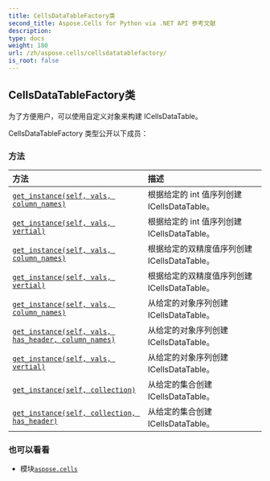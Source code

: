 ```yaml
---
title: CellsDataTableFactory类
second_title: Aspose.Cells for Python via .NET API 参考文献
description:
type: docs
weight: 180
url: /zh/aspose.cells/cellsdatatablefactory/
is_root: false
---
```

## CellsDataTableFactory类
为了方便用户，可以使用自定义对象来构建 ICellsDataTable。



CellsDataTableFactory 类型公开以下成员：

### 方法
|方法|描述|
| :- | :- |
| [`get_instance(self, vals, column_names)`](/cells/python-net/zh/aspose.cells/cellsdatatablefactory/get_instance/#list-list) |根据给定的 int 值序列创建 ICellsDataTable。|
| [`get_instance(self, vals, vertial)`](/cells/python-net/zh/aspose.cells/cellsdatatablefactory/get_instance/#list-bool) |根据给定的 int 值序列创建 ICellsDataTable。|
| [`get_instance(self, vals, column_names)`](/cells/python-net/zh/aspose.cells/cellsdatatablefactory/get_instance/#list-list) |根据给定的双精度值序列创建 ICellsDataTable。|
| [`get_instance(self, vals, vertial)`](/cells/python-net/zh/aspose.cells/cellsdatatablefactory/get_instance/#list-bool) |根据给定的双精度值序列创建 ICellsDataTable。|
| [`get_instance(self, vals, column_names)`](/cells/python-net/zh/aspose.cells/cellsdatatablefactory/get_instance/#list-list) |从给定的对象序列创建 ICellsDataTable。|
| [`get_instance(self, vals, has_header, column_names)`](/cells/python-net/zh/aspose.cells/cellsdatatablefactory/get_instance/#list-bool-list) |从给定的对象序列创建 ICellsDataTable。|
| [`get_instance(self, vals, vertial)`](/cells/python-net/zh/aspose.cells/cellsdatatablefactory/get_instance/#list-bool) |从给定的对象序列创建 ICellsDataTable。|
| [`get_instance(self, collection)`](/cells/python-net/zh/aspose.cells/cellsdatatablefactory/get_instance/#list) |从给定的集合创建 ICellsDataTable。|
| [`get_instance(self, collection, has_header)`](/cells/python-net/zh/aspose.cells/cellsdatatablefactory/get_instance/#list-bool) |从给定的集合创建 ICellsDataTable。|



### 也可以看看
* 模块[`aspose.cells`](..)
